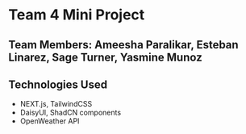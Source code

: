 # Team 4 Mini Project
## Team Members: Ameesha Paralikar, Esteban Linarez, Sage Turner, Yasmine Munoz
## Technologies Used
- NEXT.js, TailwindCSS
- DaisyUI, ShadCN components
- OpenWeather API
